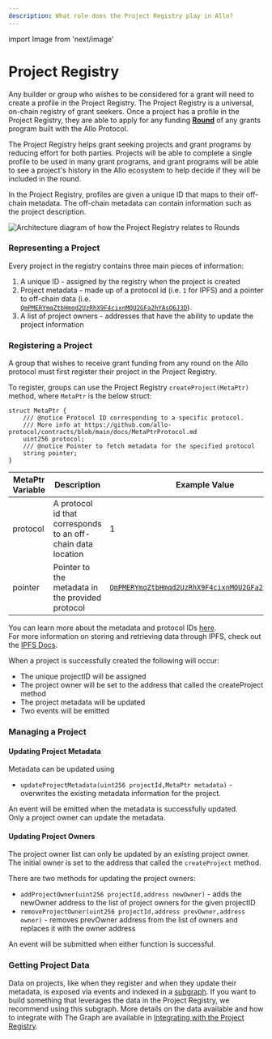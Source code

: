 ```yaml
---
description: What role does the Project Registry play in Allo?
---
```


import Image from 'next/image'

# Project Registry

Any builder or group who wishes to be considered for a grant will need to create a profile in the Project Registry. The Project Registry is a universal, on-chain registry of grant seekers. Once a project has a profile in the Project Registry, they are able to apply for any funding [**Round**](../round.md) of any grants program built with the Allo Protocol.

The Project Registry helps grant seeking projects and grant programs by reducing effort for both parties. Projects will be able to complete a single profile to be used in many grant programs, and grant programs will be able to see a project's history in the Allo ecosystem to help decide if they will be included in the round.&#x20;

In the Project Registry, profiles are given a unique ID that maps to their off-chain metadata. The off-chain metadata can contain information such as the project description.

<Image
  src="/project-registry.png"
  alt="Architecture diagram of how the Project Registry relates to Rounds"
  width={800}
  height={500}
/>

### Representing a Project

Every project in the registry contains three main pieces of information:

1. &#x20;A unique ID - assigned by the registry when the project is created
2. Project metadata - made up of a protocol id (i.e. `1` for IPFS) and a pointer to off-chain data (i.e. [`QmPMERYmqZtbHmqd2UzRhX9F4cixnMQU2GFa2hYAsQ6J3D`](https://cloudflare-ipfs.com/ipfs/QmPMERYmqZtbHmqd2UzRhX9F4cixnMQU2GFa2hYAsQ6J3D)).
3. A list of project owners - addresses that have the ability to update the project information

### Registering a Project

A group that wishes to receive grant funding from any round on the Allo protocol must first register their project in the Project Registry.

To register, groups can use the Project Registry `createProject(MetaPtr)` method, where `MetaPtr` is the below struct:

```solidity
struct MetaPtr {
    /// @notice Protocol ID corresponding to a specific protocol.
    /// More info at https://github.com/allo-protocol/contracts/blob/main/docs/MetaPtrProtocol.md
    uint256 protocol;
    /// @notice Pointer to fetch metadata for the specified protocol
    string pointer;
}
```

| MetaPtr Variable | Description                                                  | Example Value                                                                                                                       | Notes                                                  |
| ---------------- | ------------------------------------------------------------ | ----------------------------------------------------------------------------------------------------------------------------------- | ------------------------------------------------------ |
| protocol         | A protocol id that corresponds to an off-chain data location | 1                                                                                                                                   | Currently IPFS (id =1) is the only available protocol. |
| pointer          | Pointer to the metadata in the provided protocol             | [`QmPMERYmqZtbHmqd2UzRhX9F4cixnMQU2GFa2hYAsQ6J3D`](https://cloudflare-ipfs.com/ipfs/QmPMERYmqZtbHmqd2UzRhX9F4cixnMQU2GFa2hYAsQ6J3D) |                                                        |

You can learn more about the metadata and protocol IDs [here](https://github.com/allo-protocol/contracts/blob/main/docs/MetaPtrProtocol.md). \
For more information on storing and retrieving data through IPFS, check out the [IPFS Docs](https://docs.ipfs.tech/concepts/file-systems/#mutable-file-system-mfs).

When a project is successfully created the following will occur:

- The unique projectID will be assigned&#x20;
- The project owner will be set to the address that called the createProject method
- The project metadata will be updated
- Two events will be emitted &#x20;

### Managing a Project

#### Updating Project Metadata

Metadata can be updated using

- `updateProjectMetadata(uint256 projectId,MetaPtr metadata)` - overwrites the existing metadata information for the project.

An event will be emitted when the metadata is successfully updated.\
Only a project owner can update the metadata.

#### Updating Project Owners

The project owner list can only be updated by an existing project owner. The initial owner is set to the address that called the `createProject` method.

There are two methods for updating the project owners:

- `addProjectOwner(uint256 projectId,address newOwner)` - adds the newOwner address to the list of project owners for the given projectID
- `removeProjectOwner(uint256 projectId,address prevOwner,address owner)` - removes prevOwner address from the list of owners and replaces it with the owner address

An event will be submitted when either function is successful.

### Getting Project Data

Data on projects, like when they register and when they update their metadata, is exposed via events and indexed in a [subgraph](../../getting-started/subgraph.md#project-registry). If you want to build something that leverages the data in the Project Registry, we recommend using this subgraph. More details on the data available and how to integrate with The Graph are available in [Integrating with the Project Registry](integrating-with-the-project-registry.md).
